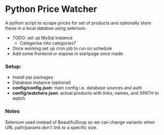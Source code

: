 # Python Price Watcher

A python script to scrape prices for set of products and optionally store these in a local databse using selenium.

-   TODO: set up MySql instance
    -   Categorise into categories?
-   Once working set up cron job to run on schedule
-   Add some frontend or expose in startpage once made.

### Setup:

-   Install pip packages
-   Database instance (optional)
-   **config/config.json**: main config i.e. database sources and auth
-   **config/watchers.json**: actual products with links, names, and XPATH to watch.

### Notes

Selenium used instead of BeautifulSoup so we can change variants when URL path/params don't link to a specific size.
